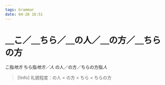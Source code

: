 ```yaml
---
tags: Grammar
date: 04-28 16:51
---
```


# ＿こ／＿ちら／＿の人／＿の方／＿ちらの方

こ指*地方*
ちら指*地方／人*
の人／の方／ちらの方指*人*

> [!info] 礼貌程度：の人 < の方 < ちら < ちらの方